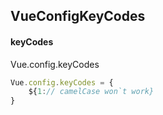 ## VueConfigKeyCodes
#### keyCodes
Vue.config.keyCodes
```javascript
Vue.config.keyCodes = {
	${1:// camelCase won`t work}
}
```